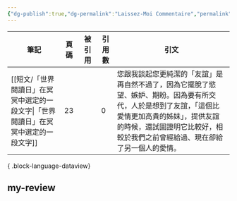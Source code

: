 ```yaml
---
{"dg-publish":true,"dg-permalink":"Laissez-Moi Commentaire","permalink":"/Laissez-Moi Commentaire/","title":"留下我一個人：愛的剖析","tags":["📚Books"],"created":"2025-05-11T00:50:50.957+08:00","updated":"2025-06-24T05:19:03.185+08:00"}
---
```




| 筆記                                               | 頁碼 | 被引用       | 引用數 | 引文                                                                                                               |
| ------------------------------------------------ | -- | --------- | --- | ---------------------------------------------------------------------------------------------------------------- |
| [[短文/「世界閱讀日」在冥冥中選定的一段文字\|「世界閱讀日」在冥冥中選定的一段文字]] | 23 | <ul></ul> | 0   | 您跟我談起您更純潔的「友誼」是再自然不過了，因為它擺脫了慾望、嫉妒、期盼。因為要有所交代，人於是想到了友誼，「這個比愛情更加高貴的姊妹」，提供友誼的時候，還試圖證明它比較好，相較於我們之前曾經給過、現在卻給了另一個人的愛情。 |

{ .block-language-dataview}



## my-review



